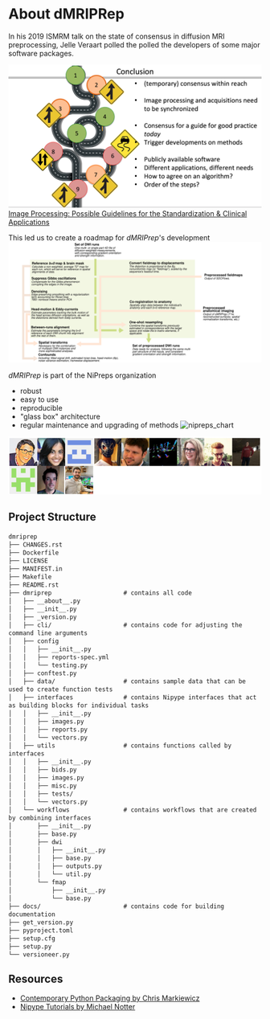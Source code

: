 About dMRIPRep
==============

In his 2019 ISMRM talk on the state of consensus in diffusion MRI preprocessing, Jelle Veraart polled the polled the developers of some major software packages.

![preprocessing_consensus](../images/veraart-2019.png)
[Image Processing: Possible Guidelines for the Standardization & Clinical Applications](https://www.ismrm.org/19/program_files/MIS15.htm)

This led us to create a roadmap for *dMRIPrep*'s development
![dmriprep_workflow](../images/figure1.svg)

*dMRIPrep* is part of the NiPreps organization
- robust
- easy to use
- reproducible
- "glass box" architecture
- regular maintenance and upgrading of methods
![nipreps_chart](../images/nipreps-chart.svg)

![contributors](../images/contributors.png)

Project Structure
-----------------

```
dmriprep
├── CHANGES.rst
├── Dockerfile
├── LICENSE
├── MANIFEST.in
├── Makefile
├── README.rst
├── dmriprep                    # contains all code
│   ├── __about__.py
│   ├── __init__.py
│   ├── _version.py
│   ├── cli/                    # contains code for adjusting the command line arguments
│   ├── config
│   │   ├── __init__.py
│   │   ├── reports-spec.yml
│   │   └── testing.py
│   ├── conftest.py
│   ├── data/                   # contains sample data that can be used to create function tests
│   ├── interfaces              # contains Nipype interfaces that act as building blocks for individual tasks
│   │   ├── __init__.py
│   │   ├── images.py
│   │   ├── reports.py
│   │   └── vectors.py
│   ├── utils                   # contains functions called by interfaces
│   │   ├── __init__.py
│   │   ├── bids.py
│   │   ├── images.py
│   │   ├── misc.py
│   │   ├── tests/
│   │   └── vectors.py
│   └── workflows               # contains workflows that are created by combining interfaces
│       ├── __init__.py
│       ├── base.py
│       ├── dwi
│       │   ├── __init__.py
│       │   ├── base.py
│       │   ├── outputs.py
│       │   └── util.py
│       └── fmap
│           ├── __init__.py
│           └── base.py
├── docs/                       # contains code for building documentation
├── get_version.py
├── pyproject.toml
├── setup.cfg
├── setup.py
└── versioneer.py
```

Resources
---------
- [Contemporary Python Packaging by Chris Markiewicz](https://gist.github.com/effigies/9bbb424535d6a1d838d6325191c0a736)
- [Nipype Tutorials by Michael Notter](https://miykael.github.io/nipype_tutorial/)
